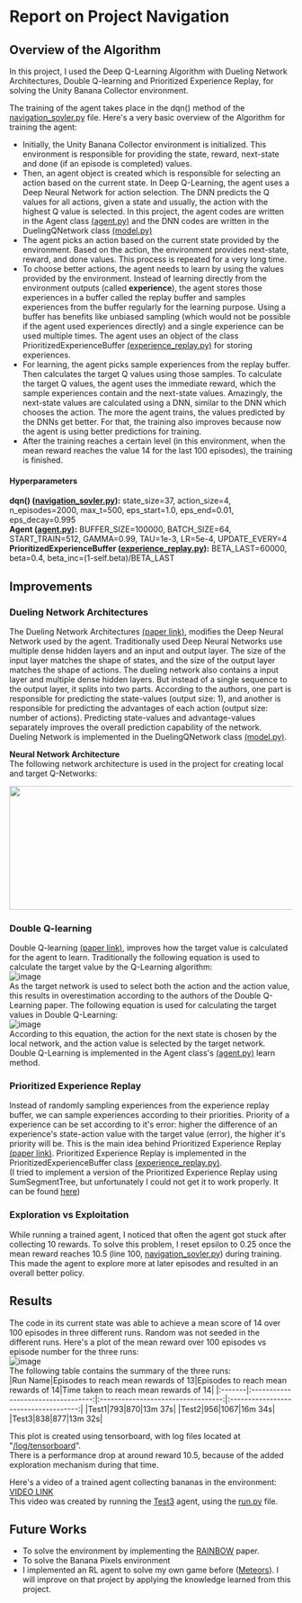 # Report on Project Navigation

## Overview of the Algorithm

In this project, I used the Deep Q-Learning Algorithm with Dueling Network Architectures, Double Q-learning and Prioritized Experience Replay, for solving the Unity Banana Collector environment.  

The training of the agent takes place in the dqn() method of the [navigation_sovler.py](https://github.com/fahimfss/ProjectNavigation/blob/main/navigation_sovler.py) file. Here's a very basic overview of the Algorithm for training the agent:
- Initially, the Unity Banana Collector environment is initialized. This environment is responsible for providing the state, reward, next-state and done (if an episode is completed) values.
- Then, an agent object is created which is responsible for selecting an action based on the current state. In Deep Q-Learning, the agent uses a Deep Neural Network for action selection. The DNN predicts the Q values for all actions, given a state and usually, the action with the highest Q value is selected. In this project, the agent codes are written in the Agent class [(agent.py)](https://github.com/fahimfss/ProjectNavigation/blob/main/agent.py) and the DNN codes are written in the DuelingQNetwork class [(model.py)](https://github.com/fahimfss/ProjectNavigation/blob/main/model.py)
- The agent picks an action based on the current state provided by the environment. Based on the action, the environment provides next-state, reward, and done values. This process is repeated for a very long time. 
- To choose better actions, the agent needs to learn by using the values provided by the environment. Instead of learning directly from the environment outputs (called **experience**), the agent stores those experiences in a buffer called the replay buffer and samples experiences from the buffer regularly for the learning purpose. Using a buffer has benefits like unbiased sampling (which would not be possible if the agent used experiences directly) and a single experience can be used multiple times. The agent uses an object of the class PrioritizedExperienceBuffer [(experience_replay.py)](https://github.com/fahimfss/ProjectNavigation/blob/main/experience_replay.py) for storing experiences.
- For learning, the agent picks sample experiences from the replay buffer. Then calculates the target Q values using those samples. To calculate the target Q values, the agent uses the immediate reward, which the sample experiences contain and the next-state values. Amazingly, the next-state values are calculated using a DNN, similar to the DNN which chooses the action. The more the agent trains, the values predicted by the DNNs get better. For that, the training also improves because now the agent is using better predictions for training. 
- After the training reaches a certain level (in this environment, when the mean reward reaches the value 14 for the last 100 episodes), the training is finished.

#### Hyperparameters
**dqn() ([navigation_sovler.py](https://github.com/fahimfss/ProjectNavigation/blob/main/navigation_sovler.py)):** state_size=37, action_size=4, n_episodes=2000, max_t=500, eps_start=1.0, eps_end=0.01, eps_decay=0.995  
**Agent ([agent.py](https://github.com/fahimfss/ProjectNavigation/blob/main/agent.py)):** BUFFER_SIZE=100000, BATCH_SIZE=64, START_TRAIN=512, GAMMA=0.99, TAU=1e-3, LR=5e-4, UPDATE_EVERY=4  
**PrioritizedExperienceBuffer ([experience_replay.py](https://github.com/fahimfss/ProjectNavigation/blob/main/experience_replay.py)):** BETA_LAST=60000, beta=0.4, beta_inc=(1-self.beta)/BETA_LAST

## Improvements
### Dueling Network Architectures
The Dueling Network Architectures [(paper link)](https://arxiv.org/abs/1511.06581), modifies the Deep Neural Network used by the agent. Traditionally used  Deep Neural Networks use multiple dense hidden layers and an input and output layer. The size of the input layer matches the shape of states, and the size of the output layer matches the shape of actions. The dueling network also contains a input layer and multiple dense hidden layers. But instead of a single sequence to the output layer, it splits into two parts. According to the authors, one part is responsible for predicting the state-values (output size: 1), and another is responsible for predicting the advantages of each action (output size: number of actions). Predicting state-values and advantage-values separately improves the overall prediction capability of the network.  
Dueling Network is implemented in the DuelingQNetwork class [(model.py)](https://github.com/fahimfss/ProjectNavigation/blob/main/model.py).
  
**Neural Network Architecture**  
The following network architecture is used in the project for creating local and target Q-Networks:  
  
<img src="https://user-images.githubusercontent.com/8725869/113427519-fc5b1e80-93f6-11eb-849c-318771f911d2.png" width="600" height="220">
 
### Double Q-learning
Double Q-learning [(paper link)](https://arxiv.org/abs/1509.06461), improves how the target value is calculated for the agent to learn. Traditionally the following equation is used to calculate the target value by the Q-Learning algorithm:  
![image](https://user-images.githubusercontent.com/8725869/113436312-4e577080-9406-11eb-8869-201f0515257c.png)  
As the target network is used to select both the action and the action value, this results in overestimation according to the authors of the Double Q-Learning paper. The following equation is used for calculating the target values in Double Q-Learning:  
![image](https://user-images.githubusercontent.com/8725869/113436845-44823d00-9407-11eb-9a9b-d4d9121fb54e.png)  
According to this equation, the action for the next state is chosen by the local network, and the action value is selected by the target network.  
Double Q-Learning is implemented in the Agent class's [(agent.py)](https://github.com/fahimfss/ProjectNavigation/blob/main/agent.py) learn method.

### Prioritized Experience Replay
Instead of randomly sampling experiences from the experience replay buffer, we can sample experiences according to their priorities. Priority of a experience can be set according to it's error: higher the difference of an experience's state-action value with the target value (error), the higher it's priority will be. This is the main idea behind Prioritized Experience Replay [(paper link)](https://arxiv.org/abs/1511.05952). 
Prioritized Experience Replay is implemented in the PrioritizedExperienceBuffer class [(experience_replay.py)](https://github.com/fahimfss/ProjectNavigation/blob/main/experience_replay.py).  
(I tried to implement a version of the Prioritized Experience Replay using SumSegmentTree, but unfortunately I could not get it to work properly. It can be found [here](https://github.com/fahimfss/ProjectNavigation/blob/main/experience_replay_sum_tree.py))  

### Exploration vs Exploitation
While running a trained agent, I noticed that often the agent got stuck after collecting 10 rewards. To solve this problem, I reset epsilon to 0.25 once the mean reward reaches 10.5 (line 100, [navigation_sovler.py](https://github.com/fahimfss/ProjectNavigation/blob/main/navigation_sovler.py)) during training. This made the agent to explore more at later episodes and resulted in an overall better policy.  

## Results
The code in its current state was able to achieve a mean score of 14 over 100 episodes in three different runs. Random was not seeded in the different runs. Here's a plot of the mean reward over 100 episodes vs episode number for the three runs:  
![image](https://user-images.githubusercontent.com/8725869/113443937-b745e500-9414-11eb-8748-23029e065d99.png)  
The following table contains the summary of the three runs:  
|Run Name|Episodes to reach mean rewards of 13|Episodes to reach mean rewards of 14|Time taken to reach mean rewards of 14|
|:-------|:----------------------------------:|:----------------------------------:|:------------------------------------:|
|Test1|793|870|13m 37s|
|Test2|956|1067|16m 34s|
|Test3|838|877|13m 32s|

This plot is created using tensorboard, with log files located at "[/log/tensorboard](https://github.com/fahimfss/ProjectNavigation/tree/main/log/tensorboard)".  
There is a performance drop at around reward 10.5, because of the added exploration mechanism during that time. 

Here's a video of a trained agent collecting bananas in the environment:  
[VIDEO LINK](https://user-images.githubusercontent.com/8725869/113444334-80bc9a00-9415-11eb-9f55-61d8de9f4804.mp4)  
This video was created by running the [Test3](https://github.com/fahimfss/ProjectNavigation/tree/main/checkpoints) agent, using the [run.py](https://github.com/fahimfss/ProjectNavigation/blob/main/run.py) file.  

## Future Works
- To solve the environment by implementing the [RAINBOW](https://arxiv.org/abs/1710.02298) paper.  
- To solve the Banana Pixels environment
- I implemented an RL agent to solve my own game before ([Meteors](https://github.com/fahimfss/RL/tree/master/DQN)). I will improve on that project by applying the knowledge learned from this project. 
